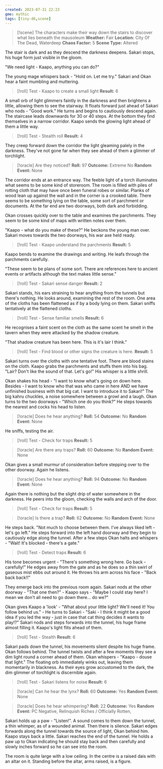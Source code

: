 ```yaml
---
created: 2023-07-31 22:23
gme: mythic
tags: [tiny-d6,scene]
---
```

> [!scene] The characters make their way down the stairs to discover what lies beneath the mausoleum
> **Weather:** Fair
> **Location:** City Of The Dead, Waterdeep
> **Chaos Factor:** 5
> **Scene Type:** Altered

The stair is dark and as they descend the darkness deepens. Sakari stops, his huge form just visible in the gloom. 

"We need light - Kaapo, anything you can do?"

The young mage whispers back - "Hold on. Let me try." Sakari and Okan hear a faint mumbling and muttering.

> [!roll] Test - Kaapo to create a small light
> **Result:** 6

A small orb of light glimmers faintly in the darkness and then brightens a little, allowing them to see the stairway. It floats forward just ahead of Sakari who nods - "Good work." He turns and begins to cautiously descend again. The staircase leads downwards for 30 or 40 steps. At the bottom they find themselves in a narrow corridor. Kaapo sends the glowing light ahead of them a little way.

> [!roll] Test - Stealth roll
> **Result:** 4

They creep forward down the corridor the light gleaming palely in the darkness. They've not gone far when they see ahead of them a glimmer of torchlight.

> [!oracle] Are they noticed?
> **Roll:** 97
> **Outcome:** Extreme No
> **Random Event:** None

The corridor ends at an entrance way. The feeble light of a torch illuminates what seems to be some kind of storeroom. The room is filled with piles of rotting cloth that may have once been funeral robes or similar. Planks of wood lean up against the wall and in the corner is a crooked table. There seems to be something lying on the table, some sort of parchment or documents. At the far end are two doorways, both dark and forbidding.

Okan crosses quickly over to the table and examines the parchments. They seem to be some kind of maps with written notes over them. 

"Kaapo - what do you make of these?" He beckons the young man over. Sakari moves towards the two doorways, his war axe held ready.

> [!roll] Test - Kaapo understand the parchments
> **Result:** 5

Kaapo bends to examine the drawings and writing. He leafs through the parchments carefully.

"These seem to be plans of some sort. There are references here to ancient events or artifacts although the text makes little sense."

> [!roll] Test - Sakari sense danger
> **Result:** 2

Sakari stands, his ears straining to hear anything from the tunnels but there's nothing. He looks around, examining the rest of the room. One area of the cloths has been flattened as if by a body lying on them. Sakari sniffs tentatively at the flattened cloths.

> [!roll] Test - Sense familiar smells
> **Result:** 6

He recognises a faint scent on the cloth as the same scent he smelt in the tavern when they were attacked by the shadow creature.

"That shadow creature has been here. This is it's lair I think."

> [!roll] Test - Find blood or other signs the creature is here.
> **Result:** 5

Sakari turns over the cloths with one tentative foot. There are blood stains on the cloth. Kaapo grabs the parchments and stuffs them into his bag. "Lair? Don't like the sound of that. Let's go!" His whisper is a little shrill.

Okan shakes his head - "I want to know what's going on down here. Besides - I want to know who that was who came in here AND we have unfinished business with that big cat. I want to introduce it to Sakari!" The big kahru chuckles, a noise somewhere between a growl and a laugh. Okan turns to the two doorways - "Which one do you think?" He steps towards the nearest and cocks his head to listen.

> [!oracle] Does he hear anything?
> **Roll:** 54
> **Outcome:** No
> **Random Event:** None

He sniffs, testing the air.

> [!roll] Test - Check for traps
> **Result:** 5

> [!oracle] Are there any traps?
> **Roll:** 60
> **Outcome:** No
> **Random Event:** None

Okan gives a small murmur of consideration before stepping over to the other doorway. Again he listens.

> [!oracle] Does he hear anything?
> **Roll:** 94
> **Outcome:** No
> **Random Event:** None

Again there is nothing but the slight drip of water somewhere in the darkness. He peers into the gloom, checking the walls and arch of the door.

> [!roll] Test - Check for traps
> **Result:** 5

> [!oracle] Is there a trap?
> **Roll:** 62
> **Outcome:** No
> **Random Event:** None

He steps back. "Not much to choose between them. I've always liked left - let's go left." He steps forward into the left hand doorway and they begin to cautiously edge along the tunnel. After a few steps Okan halts and whispers - "Wait! It's blocked - there's a gate."

> [!roll] Test - Detect traps
> **Result:** 6

His tone becomes urgent - "There's something wrong here. Go back - carefully!" He edges away from the gate and as he does so a thin swirl of gaseous mist ebbs out around it. He throws his arm across his face - "Back back back!!"

They emerge back into the previous room again. Sakari nods at the other doorway - "That one then?" - Kaapo says - "Maybe I could stay here? I mean we don't all need to go down there... do we?" 

Okan gives Kaapo a 'look' - "What about your little light? We'll need it! You follow behind us." - He turns to Sakari - "Saki - I think it might be a good idea if you led the way - just in case that cat thing decides it wants to play!?" Sakari nods and steps forwards into the tunnel, his huge frame almost filling it. Kaapo's light flits ahead of them.

> [!roll] Test - Stealth
> **Result:** 6

Sakari pads down the tunnel, his movements silent despite his huge frame. Okan follows behind. The tunnel twists and after a few moments they see a dim light round a corner ahead of them. Okan whispers - "Kaapo - douse that light." The floating orb immediately winks out, leaving them momentarily in blackness. As their eyes grow accustomed to the dark, the dim glimmer of torchlight is discernible again.

> [!roll] Test - Sakari listens for noise
> **Result:** 6

> [!oracle] Can he hear the lynx?
> **Roll:** 60
> **Outcome:** Yes
> **Random Event:** None

> [!oracle] Does he hear whimpering?
> **Roll:** 22
> **Outcome:** Yes
> **Random Event:** PC Negative, Relinquish Riches / Officially Rotten, 

Sakari holds up a paw - "Listen!". A sound comes to them down the tunnel, a thin whimper, as of a wounded animal. Then there is silence. Sakari edges forwards along the tunnel towards the source of light, Okan behind him. Kaapo stays back a little. Sakari reaches the end of the tunnel. He holds a paw up to Okan indicating he should stay back and then carefully and slowly inches forward so he can see into the room.

The room is quite large with a low ceiling. In the centre is a raised dais with an altar on it. Standing before the altar, arms raised, is a figure.